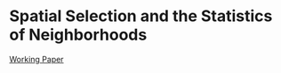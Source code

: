 
# Spatial Selection and the Statistics of Neighborhoods

[Working Paper](http://www.santafe.edu/media/workingpapers/15-06-020.pdf)